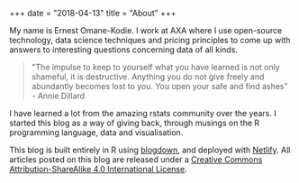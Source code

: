 +++
date = "2018-04-13"
title = "About"
+++

My name is Ernest Omane-Kodie. I work at AXA where I use open-source technology, data science techniques and pricing principles to come up with answers to interesting questions concerning data of all kinds.

>"The impulse to keep to yourself what you have learned is not only shameful, it is destructive. Anything you do not give freely and abundantly becomes lost to you. You open your safe and find ashes" - Annie Dillard

I have learned a lot from the amazing rstats community over the years. I started this blog as a way of giving back, through musings on the R programming language, data and visualisation.

This blog is built entirely in R using [blogdown](https://github.com/rstudio/blogdown), and deployed with [Netlify](https://www.netlify.com/). All articles posted on this blog are released under a [Creative Commons Attribution-ShareAlike 4.0 International License]( https://creativecommons.org/licenses/by-sa/4.0/).

